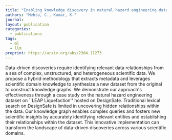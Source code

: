 ```yaml
---
title: "Enabling knowledge discovery in natural hazard engineering datasets on DesignSafe"
authors: "Mehta, C., Kumar, K."
journal: 
layout: publication
categories: 
  - publications
tags:
  - ml
  - llm
preprint: https://arxiv.org/abs/2304.11273
---
```


Data-driven discoveries require identifying relevant data relationships from a sea of complex, unstructured, and heterogeneous scientific data. We propose a hybrid methodology that extracts metadata and leverages scientific domain knowledge to synthesize a new dataset from the original to construct knowledge graphs. We demonstrate our approach's effectiveness through a case study on the natural hazard engineering dataset on ``LEAP Liquefaction'' hosted on DesignSafe. Traditional lexical search on DesignSafe is limited in uncovering hidden relationships within the data. Our knowledge graph enables complex queries and fosters new scientific insights by accurately identifying relevant entities and establishing their relationships within the dataset. This innovative implementation can transform the landscape of data-driven discoveries across various scientific domains.